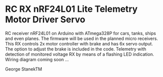 # RC RX nRF24L01 Lite Telemetry Motor Driver Servo 
RC receiver nRF24L01 on Arduino with ATmega328P for cars, tanks, ships and even planes. The firmware will be used in the planned micro receivers. 
This RX controls 2x motor controller with brake and has 6x servo output. The option to adjust the brake is included in the code. Telemetry with detection of monitored voltage RX by means of a flashing LED indication.
Wiring diagram coming soon ...

George StanekTM
